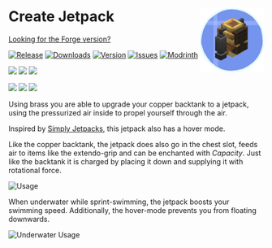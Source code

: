 [KOTLIN_FORGE]: https://www.curseforge.com/minecraft/mc-mods/kotlin-for-forge
[KOTLIN_FABRIC]: https://www.curseforge.com/minecraft/mc-mods/fabric-language-kotlin
[CREATE_FORGE]: https://www.curseforge.com/minecraft/mc-mods/create
[CREATE_FABRIC]: https://www.curseforge.com/minecraft/mc-mods/create-fabric
[ISSUES]: https://github.com/PssbleTrngle/CreateJetpack/issues
[DOWNLOAD]: https://www.curseforge.com/minecraft/mc-mods/create-jetpack/files
[CURSEFORGE]: https://www.curseforge.com/minecraft/mc-mods/create-jetpack
[MODRINTH]: https://modrinth.com/mod/create-jetpack

# Create Jetpack <!-- modrinth_exclude.start --> <img src="https://raw.githubusercontent.com/PssbleTrngle/CreateJetpack/1.19.x/src/main/resources/assets/create_jetpack/icon.png" align="right" height="128" />

[Looking for the Forge version?](https://github.com/PssbleTrngle/CreateJetpack)

[![Release](https://img.shields.io/github/v/release/PssbleTrngle/CreateJetpack-Fabric?label=Version&sort=semver)][DOWNLOAD]
[![Downloads](https://cf.way2muchnoise.eu/full_655608_downloads.svg)][CURSEFORGE]
[![Version](https://cf.way2muchnoise.eu/versions/655608.svg)][DOWNLOAD]
[![Issues](https://img.shields.io/github/issues/PssbleTrngle/CreateJetpack?label=Issues)][ISSUES]
[![Modrinth](https://img.shields.io/modrinth/dt/UbFnAd4l?color=green&logo=modrinth&logoColor=green)][MODRINTH]
<!-- modrinth_exclude.end -->

[![](https://img.shields.io/badge/FORGE%20%20REQUIRES-1e2a41?labelColor=gray&style=for-the-badge)][KOTLIN_FORGE]
[![](https://img.shields.io/badge/KOTLIN%20FOR%20FORGE-blue?logo=kotlin&labelColor=gray&style=for-the-badge)][KOTLIN_FORGE]
[![](https://img.shields.io/badge/CREATE-ae7c38?logo=curseforge&labelColor=gray&style=for-the-badge)][CREATE_FORGE]

[![](https://img.shields.io/badge/FABRIC%20REQUIRES-c6bca5?labelColor=gray&style=for-the-badge)][KOTLIN_FABRIC]
[![](https://img.shields.io/badge/FABRIC%20LANGUAGE%20KOTLIN-blue?logo=kotlin&labelColor=gray&style=for-the-badge)][KOTLIN_FABRIC]
[![](https://img.shields.io/badge/CREATE%20FABRIC-ae7c38?logo=curseforge&labelColor=gray&style=for-the-badge)][CREATE_FABRIC]

Using brass you are able to upgrade your copper backtank to a jetpack, 
using the pressurized air inside to propel yourself through the air.

Inspired by [Simply Jetpacks](https://www.curseforge.com/minecraft/mc-mods/simply-jetpacks-2),
this jetpack also has a hover mode.

Like the copper backtank, the jetpack does also go in the chest slot, 
feeds air to items like the extendo-grip and can be enchanted with _Capacity_.
Just like the backtank it is charged by placing it down and supplying it with rotational force.

![Usage](https://raw.githubusercontent.com/PssbleTrngle/CreateJetpack/1.19.x/screenshots/usage.png)

When underwater while sprint-swimming, the jetpack boosts your swimming speed.
Additionally, the hover-mode prevents you from floating downwards.

![Underwater Usage](https://raw.githubusercontent.com/PssbleTrngle/CreateJetpack/1.19.x/screenshots/underwater.png)
